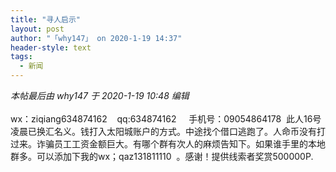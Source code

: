 ```yaml
---
title: "寻人启示"
layout: post
author: "「why147」 on 2020-1-19 14:37"
header-style: text
tags:
  - 新闻
---
```


<head></head>
<body>
 <i class="pstatus"> 本帖最后由 why147 于 2020-1-19 10:48 编辑 </i>
 <br> 
 <br> wx：ziqiang634874162&nbsp; &nbsp; qq:634874162&nbsp; &nbsp;&nbsp;&nbsp;手机号：09054864178&nbsp;&nbsp;此人16号凌晨已换汇名义。钱打入太阳城账户的方式。中途找个借口逃跑了。人命币没有打过来。诈骗员工工资金额巨大。有哪个群有次人的麻烦告知下。如果谁手里的本地群多。可以添加下我的wx；qaz131811110&nbsp;&nbsp;。感谢！提供线索者奖赏500000P.
 <br>
</body>


